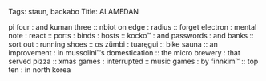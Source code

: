 Tags: staun, backabo
Title: ALAMEDAN
  
pi four : and kuman three :: nbiot on edge : radius :: forget electron : mental note : react :: ports : binds : hosts :: kocko™ : and passwords : and banks :: sort out : running shoes :: os zümbi : tuaręgui :: bike sauna :: an improvement : in mussolini™s domestication :: the micro brewery : that served pizza :: xmas games : interrupted :: music games : by finnkim™ :: top ten : in north korea